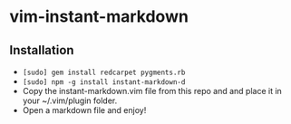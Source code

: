vim-instant-markdown
====================

Installation
------------
- `[sudo] gem install redcarpet pygments.rb`
- `[sudo] npm -g install instant-markdown-d`
- Copy the instant-markdown.vim file from this repo and and place it in your ~/.vim/plugin folder.
- Open a markdown file and enjoy!

